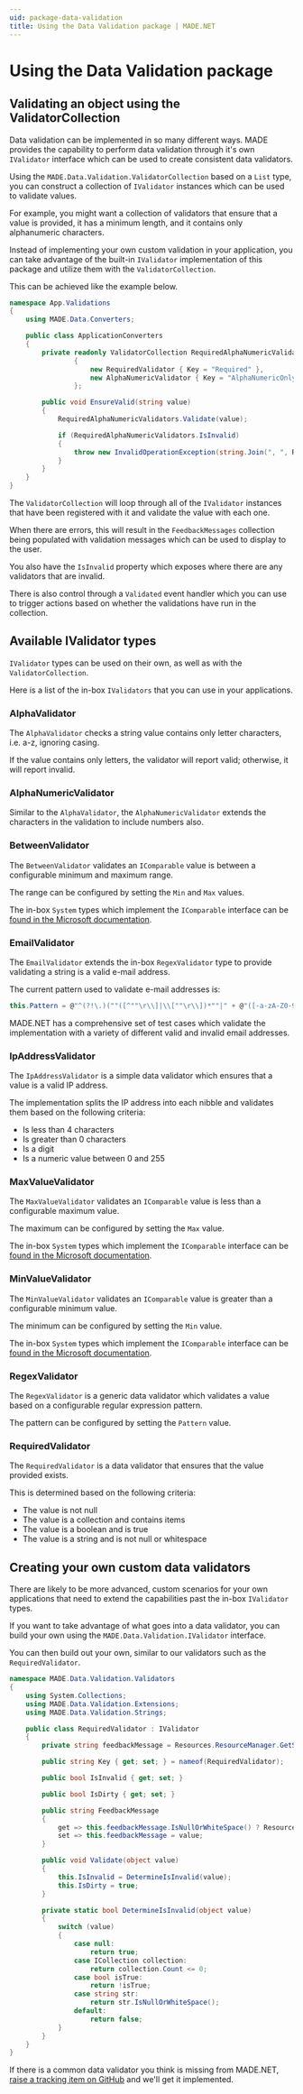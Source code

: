 ```yaml
---
uid: package-data-validation
title: Using the Data Validation package | MADE.NET
---
```


# Using the Data Validation package

## Validating an object using the ValidatorCollection

Data validation can be implemented in so many different ways. MADE provides the capability to perform data validation through it's own `IValidator` interface which can be used to create consistent data validators.

Using the `MADE.Data.Validation.ValidatorCollection` based on a `List` type, you can construct a collection of `IValidator` instances which can be used to validate values.

For example, you might want a collection of validators that ensure that a value is provided, it has a minimum length, and it contains only alphanumeric characters. 

Instead of implementing your own custom validation in your application, you can take advantage of the built-in `IValidator` implementation of this package and utilize them with the `ValidatorCollection`.

This can be achieved like the example below.

```csharp
namespace App.Validations
{
    using MADE.Data.Converters;

    public class ApplicationConverters
    {
        private readonly ValidatorCollection RequiredAlphaNumericValidators = new ValidatorCollection
                {
                    new RequiredValidator { Key = "Required" },
                    new AlphaNumericValidator { Key = "AlphaNumericOnly" },
                };

        public void EnsureValid(string value)
        {
            RequiredAlphaNumericValidators.Validate(value);

            if (RequiredAlphaNumericValidators.IsInvalid)
            {
                throw new InvalidOperationException(string.Join(", ", RequiredAlphaNumericValidators.FeedbackMessages)));
            }
        }
    }
}
```

The `ValidatorCollection` will loop through all of the `IValidator` instances that have been registered with it and validate the value with each one.

When there are errors, this will result in the `FeedbackMessages` collection being populated with validation messages which can be used to display to the user.

You also have the `IsInvalid` property which exposes where there are any validators that are invalid.

There is also control through a `Validated` event handler which you can use to trigger actions based on whether the validations have run in the collection.

## Available IValidator types

`IValidator` types can be used on their own, as well as with the `ValidatorCollection`.

Here is a list of the in-box `IValidators` that you can use in your applications.

### AlphaValidator

The `AlphaValidator` checks a string value contains only letter characters, i.e. a-z, ignoring casing.

If the value contains only letters, the validator will report valid; otherwise, it will report invalid.

### AlphaNumericValidator

Similar to the `AlphaValidator`, the `AlphaNumericValidator` extends the characters in the validation to include numbers also.

### BetweenValidator

The `BetweenValidator` validates an `IComparable` value is between a configurable minimum and maximum range.

The range can be configured by setting the `Min` and `Max` values.

The in-box `System` types which implement the `IComparable` interface can be [found in the Microsoft documentation](https://docs.microsoft.com/en-us/dotnet/api/system.icomparable?view=net-5.0).

### EmailValidator

The `EmailValidator` extends the in-box `RegexValidator` type to provide validating a string is a valid e-mail address.

The current pattern used to validate e-mail addresses is:

```csharp
this.Pattern = @"^(?!\.)(""([^""\r\\]|\\[""\r\\])*""|" + @"([-a-zA-Z0-9!#$%&'*+/=?^_`{|}~]|(?<!\.)\.)*)(?<!\.)" + @"@[a-z0-9][\w\.-]*[a-z0-9]\.[a-z][a-z\.]*[a-z]$";
```

MADE.NET has a comprehensive set of test cases which validate the implementation with a variety of different valid and invalid email addresses.

### IpAddressValidator

The `IpAddressValidator` is a simple data validator which ensures that a value is a valid IP address.

The implementation splits the IP address into each nibble and validates them based on the following criteria:

- Is less than 4 characters
- Is greater than 0 characters
- Is a digit
- Is a numeric value between 0 and 255

### MaxValueValidator

The `MaxValueValidator` validates an `IComparable` value is less than a configurable maximum value. 

The maximum can be configured by setting the `Max` value.

The in-box `System` types which implement the `IComparable` interface can be [found in the Microsoft documentation](https://docs.microsoft.com/en-us/dotnet/api/system.icomparable?view=net-5.0).

### MinValueValidator

The `MinValueValidator` validates an `IComparable` value is greater than a configurable minimum value. 

The minimum can be configured by setting the `Min` value.

The in-box `System` types which implement the `IComparable` interface can be [found in the Microsoft documentation](https://docs.microsoft.com/en-us/dotnet/api/system.icomparable?view=net-5.0).

### RegexValidator

The `RegexValidator` is a generic data validator which validates a value based on a configurable regular expression pattern.

The pattern can be configured by setting the `Pattern` value.

### RequiredValidator

The `RequiredValidator` is a data validator that ensures that the value provided exists.

This is determined based on the following criteria:

- The value is not null
- The value is a collection and contains items
- The value is a boolean and is true
- The value is a string and is not null or whitespace

## Creating your own custom data validators

There are likely to be more advanced, custom scenarios for your own applications that need to extend the capabilities past the in-box `IValidator` types.

If you want to take advantage of what goes into a data validator, you can build your own using the `MADE.Data.Validation.IValidator` interface.

You can then build out your own, similar to our validators such as the `RequiredValidator`.

```csharp
namespace MADE.Data.Validation.Validators
{
    using System.Collections;
    using MADE.Data.Validation.Extensions;
    using MADE.Data.Validation.Strings;

    public class RequiredValidator : IValidator
    {
        private string feedbackMessage = Resources.ResourceManager.GetString("RequiredValidator_FeedbackMessage");

        public string Key { get; set; } = nameof(RequiredValidator);

        public bool IsInvalid { get; set; }

        public bool IsDirty { get; set; }

        public string FeedbackMessage
        {
            get => this.feedbackMessage.IsNullOrWhiteSpace() ? Resources.RequiredValidator_FeedbackMessage : this.feedbackMessage;
            set => this.feedbackMessage = value;
        }

        public void Validate(object value)
        {
            this.IsInvalid = DetermineIsInvalid(value);
            this.IsDirty = true;
        }

        private static bool DetermineIsInvalid(object value)
        {
            switch (value)
            {
                case null:
                    return true;
                case ICollection collection:
                    return collection.Count <= 0;
                case bool isTrue:
                    return !isTrue;
                case string str:
                    return str.IsNullOrWhiteSpace();
                default:
                    return false;
            }
        }
    }
}
```

If there is a common data validator you think is missing from MADE.NET, [raise a tracking item on GitHub](https://github.com/MADE-Apps/MADE.NET/issues/new/choose) and we'll get it implemented.

